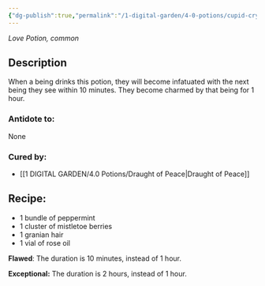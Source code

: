 ```yaml
---
{"dg-publish":true,"permalink":"/1-digital-garden/4-0-potions/cupid-crystals-love/","tags":["potion","love","common"]}
---
```


*Love Potion, common* 

## Description
When a being drinks this potion, they will become infatuated with the next being they see within 10 minutes. They become charmed by that being for 1 hour.

### Antidote to: 
None

### Cured by:
- [[1 DIGITAL GARDEN/4.0 Potions/Draught of Peace\|Draught of Peace]]

## Recipe:

- 1 bundle of peppermint
- 1 cluster of mistletoe berries
- 1 granian hair
- 1 vial of rose oil

**Flawed**:
The duration is 10 minutes, instead of 1 hour.

**Exceptional:** 
The duration is 2 hours, instead of 1 hour.